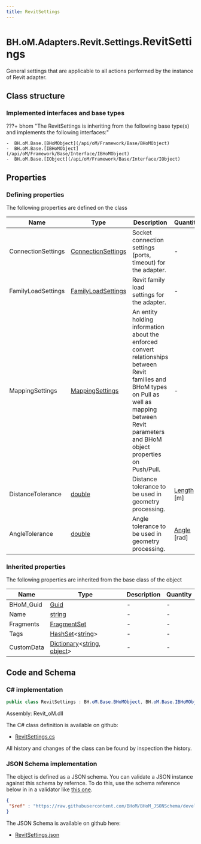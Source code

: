 ```yaml
---
title: RevitSettings
---
```


# <small>BH.oM.Adapters.Revit.Settings.</small>**RevitSettings**

General settings that are applicable to all actions performed by the instance of Revit adapter.

## Class structure

### Implemented interfaces and base types

???+ bhom "The RevitSettings is inheriting from the following base type(s) and implements the following interfaces:"

    -  BH.oM.Base.[BHoMObject](/api/oM/Framework/Base/BHoMObject)
    -  BH.oM.Base.[IBHoMObject](/api/oM/Framework/Base/Interface/IBHoMObject)
    -  BH.oM.Base.[IObject](/api/oM/Framework/Base/Interface/IObject)


## Properties



### Defining properties

The following properties are defined on the class

| Name             | Type             | Description      | Quantity         |
|------------------|------------------|------------------|------------------|
| ConnectionSettings | [ConnectionSettings](/api/oM/Adapter/Adapters/Revit/Settings/ConnectionSettings) | Socket connection settings (ports, timeout) for the adapter. | - |
| FamilyLoadSettings | [FamilyLoadSettings](/api/oM/Adapter/Adapters/Revit/Settings/FamilyLoadSettings) | Revit family load settings for the adapter. | - |
| MappingSettings | [MappingSettings](/api/oM/Adapter/Adapters/Revit/Settings/MappingSettings) | An entity holding information about the enforced convert relationships between Revit families and BHoM types on Pull as well as mapping between Revit parameters and BHoM object properties on Push/Pull. | - |
| DistanceTolerance | [double](https://learn.microsoft.com/en-us/dotnet/api/System.Double?view=netstandard-2.0) | Distance tolerance to be used in geometry processing. | [Length](/api/oM/Dimensional/Quantities/Attributes/Length) [m] |
| AngleTolerance | [double](https://learn.microsoft.com/en-us/dotnet/api/System.Double?view=netstandard-2.0) | Angle tolerance to be used in geometry processing. | [Angle](/api/oM/Dimensional/Quantities/Attributes/Angle) [rad] |


### Inherited properties
The following properties are inherited from the base class of the object

| Name             | Type             | Description      | Quantity         |
|------------------|------------------|------------------|------------------|
| BHoM_Guid | [Guid](https://learn.microsoft.com/en-us/dotnet/api/System.Guid?view=netstandard-2.0) | - | - |
| Name | [string](https://learn.microsoft.com/en-us/dotnet/api/System.String?view=netstandard-2.0) | - | - |
| Fragments | [FragmentSet](/api/oM/Framework/Base/FragmentSet) | - | - |
| Tags | [HashSet](https://learn.microsoft.com/en-us/dotnet/api/System.Collections.Generic.HashSet-1?view=netstandard-2.0)&lt;[string](https://learn.microsoft.com/en-us/dotnet/api/System.String?view=netstandard-2.0)&gt; | - | - |
| CustomData | [Dictionary](https://learn.microsoft.com/en-us/dotnet/api/System.Collections.Generic.Dictionary-2?view=netstandard-2.0)&lt;[string](https://learn.microsoft.com/en-us/dotnet/api/System.String?view=netstandard-2.0), [object](https://learn.microsoft.com/en-us/dotnet/api/System.Object?view=netstandard-2.0)&gt; | - | - |


## Code and Schema

### C# implementation

``` C# title="C#"
public class RevitSettings : BH.oM.Base.BHoMObject, BH.oM.Base.IBHoMObject, BH.oM.Base.IObject
```

Assembly: Revit_oM.dll

The C# class definition is available on github:

- [RevitSettings.cs](https://github.com/BHoM/Revit_Toolkit/blob/develop/Revit_oM/Settings\RevitSettings.cs)

All history and changes of the class can be found by inspection the history.
### JSON Schema implementation

The object is defined as a JSON schema. You can validate a JSON instance against this schema by refernce. To do this, use the schema reference below in in a validator like [this one](https://www.jsonschemavalidator.net/).

``` json title="JSON Schema"
{
 "$ref" : "https://raw.githubusercontent.com/BHoM/BHoM_JSONSchema/develop/Revit_oM/Settings/RevitSettings.json"
}
```

The JSON Schema is available on github here:

- [RevitSettings.json](https://github.com/BHoM/BHoM_JSONSchema/blob/develop/Revit_oM/Settings/RevitSettings.json)
